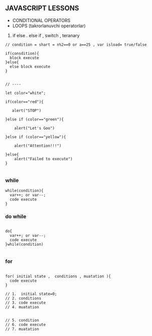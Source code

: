 ## JAVASCRIPT LESSONS


- CONDITIONAL OPERATORS
- LOOPS (takrorlanuvchi operatorlar)

1. if else . else if , switch , teranary 

```
// condition = shart = n%2==0 or a==25 , var isload= true/false

if(consdition){
  block execute
}else{
  else block execute
}


// ----

let color="white";

if(color=="red"){

   alert("STOP")

}else if (color=="green"){

    alert("Let's Goo")

}else if (color=="yellow"){

    alert("Attention!!!")

}else{
    alert("Failed to execute")
}


```

### while 

```
while(condition){
  var++; or var--;
  code execute
}

```


### do while 


```

do{
  var++; or var--;
  code execute 
}while(condition)


```

### for

```

for( initial state ,  conditions , muatation ){
  code execute
}

// 1.  initial state=0;
// 2. conditions 
// 3. code execute
// 4. muatation


// 5. condition
// 6. code execute
// 7. muatation

```

